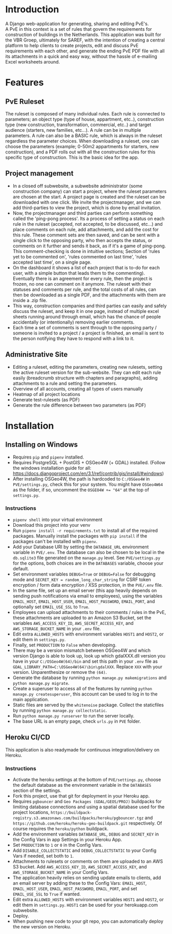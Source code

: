 # Introduction

A Django web-application for generating, sharing and editing PvE's.\
A PvE in this context is a set of rules that govern the requirements for construction of buildings in the Netherlands. This application was built for the VBR Groep, ultimately for SAREF, with the intention of creating a central platform to help clients to create projects, edit and discuss PvE requirements with each other, and generate the ending PvE PDF file with all its attachments in a quick and easy way, without the hassle of e-mailing Excel worksheets around.

# Features

## PvE Ruleset

The ruleset is composed of many individual rules. Each rule is connected to parameters; an object type (type of house, appartment, etc..), construction type (new construction, transformation, commercial, etc..) and target audience (starters, new families, etc...). A rule can be in multiple parameters. A rule can also be a BASIC rule, which is always in the ruleset regardless the parameter choices. When downloading a ruleset, one can choose the parameters (example; 0-50m2 appartments for starters, new construction), and a PDF rolls out with all the construction rules for this specific type of construction. This is the basic idea for the app.

## Project management

- In a closed off subwebsite, a subwebsite administrator (some construction company) can start a project, where the ruleset parameters are chosen at the start. A project page is created and the ruleset can be downloaded with one click. We invite the projectmanager, and we can add third-parties to view the project, which is done by email invitation.
- Now, the projectmanager and third parties can perform something called the 'ping-pong process'. Its a process of setting a status on each rule in the ruleset (accepted, not accepted, to be discussed, etc...) and place comments on each rule, add attachments, and add the cost for this rule. These comment sets are then saved, and can be sent with a single click to the opposing party, who then accepts the status, or comments on it further and sends it back, as if it's a game of ping-pong. This comment-checking is done in intuitive sections; Section of 'rules yet to be commented on', 'rules commented on last time', 'rules accepted last time', on a single page.
- On the dashboard it shows a list of each project that is to-do for each user, with a simple button that leads them to the commenting). Eventually there is an agreement for every rule, then the project is frozen, no one can comment on it anymore. The ruleset with their statuses and comments per rule, and the total costs of all rules, can then be downloaded as a single PDF, and the attachments with them are inside a .zip file.
- This way, construction companies and third parties can easily and safely discuss the ruleset, and keep it in one page, instead of multiple excel sheets running around through email, which has the chance of people accidentally (or intentionally) removing earlier comments.
- Each time a set of comments is sent through to the opposing party / someone is invited to a project / a project is finished, an email is sent to the person notifying they have to respond with a link to it.

## Administrative Site

- Editing a ruleset, editing the parameters, creating new rulesets, setting the active ruleset version for the sub-website. They can edit each rule easily (breadcrumb structure with chapters and paragraphs), adding attachments to a rule and setting the parameters.
- Overview of all accounts, creating all types of users manually
- Heatmap of all project locations
- Generate test-rulesets (as PDF)
- Generate the rule difference between two parameters (as PDF)

# Installation

## Installing on Windows

- Requires `pip` and `pipenv` installed.
- Requires PostgreSQL + PostGIS + OSGeo4W (+ GDAL) installed. (Follow the windows installation guide for all: https://docs.djangoproject.com/en/3.1/ref/contrib/gis/install/#windows)
- After installing OSGeo4W, the path is hardcoded to `C:/OSGeo4W` in `PVE/settings.py`, check this for your system. You might have `OSGeo4W64` as the folder, if so, uncomment the `OSGEO4W += "64"` at the top of `settings.py`.

### Instructions

- `pipenv shell` into your virtual environment
- Download this project into your venv
- Run `pipenv install -r requirements.txt` to install all of the required packages. Manually install the packages with `pip install` if the packages can't be installed with `pipenv`.
- Add your Database URI by setting the `DATABASE_URL` environment variable in `PVE/.env`. The database can also be chosen to be local in the `db.sqlite3` file generated on the `manage.py` level. See `PVE/settings.py` for the options, both choices are in the `DATABASES` variable, choose your default.
- Set environment variables `DEBUG=True` or `DEBUG=False` for debugging mode and `SECRET_KEY = random_long_char_string` for CSRF token encryption / form data encryption / XSS protection, in the `PVE/.env` file.
- In the same file, set up an email server (this app heavily depends on sending push notifications via email to employees), using the variables `EMAIL_HOST`, `EMAIL_HOST_USER`, `EMAIL_HOST_PASSWORD`, `EMAIL_PORT`, and optionally set `EMAIL_USE_SSL` to `True`.
- Employees can upload attachments to their comments / rules in the PvE, these attachments are uploaded to an Amazon S3 Bucket, set the variables `AWS_ACCESS_KEY_ID`, `AWS_SECRET_ACCESS_KEY`, and `AWS_STORAGE_BUCKET_NAME` in your `.env` file.
- Edit extra `ALLOWED_HOSTS` with environment variables `HOST1` and `HOST2`, or edit them in `settings.py`.
- Finally, set `PRODUCTION` to `False` when developing.
- There may be a version mismatch between OSGeo4W and which version Django is able to look up, look up which gdalXXX.dll version you have in your `C:/OSGeo4W(64)/bin` and set this path in your `.env` file as `GDAL_LIBRARY_PATH=C:\OSGeo4W(64)\bin\gdalXXX`. Replace `XXX` with your version. Unparenthesize or remove the `(64)`.
- Generate the database by running `python manage.py makemigrations` and `python manage.py migrate`.
- Create a superuser to access all of the features by running `python manage.py createsuperuser`, this account can be used to log in to the main application.
- Static files are served by the `whitenoise` package. Collect the staticfiles by running `python manage.py collectstatic`.
- Run `python manage.py runserver` to run the server locally.
- The base URL is an empty page, check `urls.py` in `PVE` folder.

## Heroku CI/CD

This application is also readymade for continuous integration/delivery on Heroku.

### Instructions

- Activate the heroku settings at the bottom of `PVE/settings.py`, choose the default database as the environment variable in the `DATABASES` section of the settings.
- Fork this project, use that git for deployment in your Heroku app.
- Requires `pgbouncer` and `Geo Packages (GDAL/GEOS/PROJ)` buildpacks for limiting database connections and using a spatial database used for the project locations, `https://buildpack-registry.s3.amazonaws.com/buildpacks/heroku/pgbouncer.tgz` and `https://github.com/heroku/heroku-geo-buildpack.git` respectively. Of course requires the `heroku/python` buildpack.
- Add the environment variables `DATABASE_URL`, `DEBUG` and `SECRET_KEY` in the Config Vars in app Settings in your Heroku App.
- Set `PRODUCTION` to `1` or `0` in the Config Vars.
- Add `DISABLE_COLLECTSTATIC` and `DEBUG_COLLECTSTATIC` to your Config Vars if needed, set both to `1`.
- Attachments to rulesets or comments on them are uploaded to an AWS S3 bucket. Add `AWS_ACCESS_KEY_ID`, `AWS_SECRET_ACCESS_KEY`, and `AWS_STORAGE_BUCKET_NAME` in your Config Vars.
- The application heavily relies on sending update emails to clients, add an email server by adding these to the Config Vars: `EMAIL_HOST`, `EMAIL_HOST_USER`, `EMAIL_HOST_PASSWORD`, `EMAIL_PORT`, and set `EMAIL_USE_SSL` to `True` if wanted.
- Edit extra `ALLOWED_HOSTS` with environment variables `HOST1` and `HOST2`, or edit them in `settings.py`. `HOST1` can be used for your herokuapp.com subwebsite.
- Deploy.
- When pushing new code to your git repo, you can automatically deploy the new version on Heroku.
